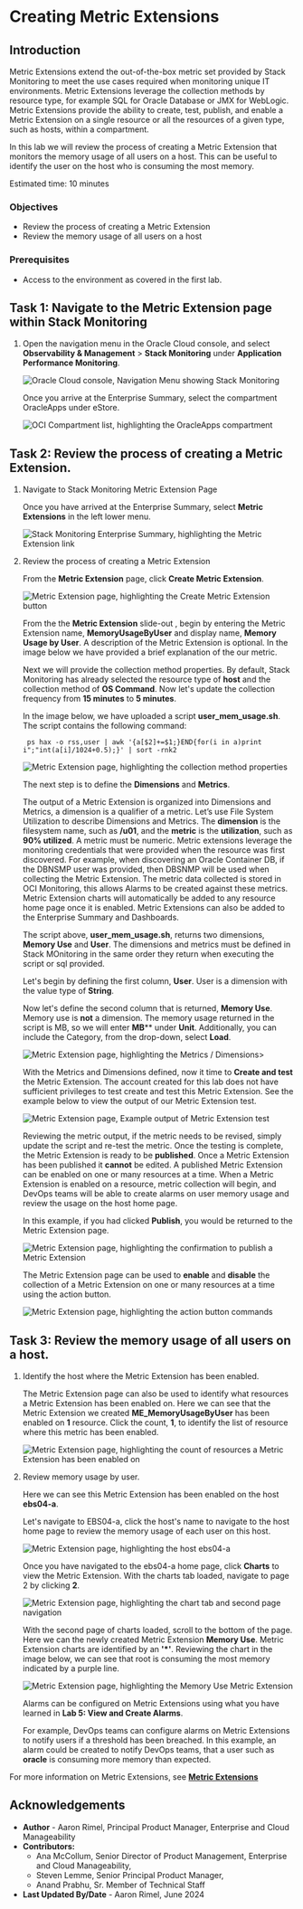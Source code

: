 # Creating Metric Extensions

## Introduction

Metric Extensions extend the out-of-the-box metric set provided by Stack Monitoring to meet the use cases required when monitoring unique IT environments. Metric Extensions leverage the collection methods by resource type, for example SQL for Oracle Database or JMX for WebLogic. Metric Extensions provide the ability to create, test, publish, and enable a Metric Extension on a single resource or all the resources of a given type, such as hosts, within a compartment. 

In this lab we will review the process of creating a Metric Extension that monitors the memory usage of all users on a host. This can be useful to identify the user on the host who is consuming the most memory. 

Estimated time: 10 minutes

### Objectives

* Review the process of creating a Metric Extension
* Review the memory usage of all users on a host

### Prerequisites

* Access to the environment as covered in the first lab.

## Task 1: Navigate to the Metric Extension page within Stack Monitoring

1. Open the navigation menu in the Oracle Cloud console, and select **Observability & Management** > **Stack Monitoring** under **Application Performance Monitoring**.

	![Oracle Cloud console, Navigation Menu showing Stack Monitoring](images/1-1-console.png " ")

	Once you arrive at the Enterprise Summary, select the compartment OracleApps under eStore.

	![OCI Compartment list, highlighting the OracleApps compartment](images/1-2-console.png " ")

## Task 2: Review the process of creating a Metric Extension.

1. Navigate to Stack Monitoring Metric Extension Page

	Once you have arrived at the Enterprise Summary, select **Metric Extensions** in the left lower menu.

	![Stack Monitoring Enterprise Summary, highlighting the Metric Extension link](images/2-1-me.png " ")

2. Review the process of creating a Metric Extension

	From the **Metric Extension** page, click **Create Metric Extension**.

	![Metric Extension page, highlighting the Create Metric Extension button](images/2-2-me.png " ")

	From the the **Metric Extension** slide-out , begin by entering the Metric Extension name, **MemoryUsageByUser** and display name, **Memory Usage by User**. A description of the Metric Extension is optional. In the image below we have provided a brief explanation of the our metric.

	Next we will provide the collection method properties. By default, Stack Monitoring has already selected the resource type of **host** and the collection method of **OS Command**. Now let's update the collection frequency from **15 minutes** to **5 minutes**.

	In the image below, we have uploaded a script **user_mem_usage.sh**. The script contains the following command:

		ps hax -o rss,user | awk '{a[$2]+=$1;}END{for(i in a)print i";"int(a[i]/1024+0.5);}' | sort -rnk2

	![Metric Extension page, highlighting the collection method properties](images/2-3-me.png " ")

	The next step is to define the **Dimensions** and **Metrics**.
	
	The output of a Metric Extension is organized into Dimensions and Metrics, a dimension is a qualifier of a metric. Let’s use File System Utilization to describe Dimensions and Metrics. The **dimension** is the filesystem name, such as **/u01**, and the **metric** is the **utilization**, such as **90% utilized**. A metric must be numeric. Metric extensions leverage the monitoring credentials that were provided when the resource was first discovered. For example, when discovering an Oracle Container DB, if the DBNSMP user was provided, then DBSNMP will be used when collecting the Metric Extension. The metric data collected is stored in OCI Monitoring, this allows Alarms to be created against these metrics. Metric Extension charts will automatically be added to any resource home page once it is enabled. Metric Extensions can also be added to the Enterprise Summary and Dashboards.

	The script above, **user_mem_usage.sh**, returns two dimensions, **Memory Use** and **User**. The dimensions and metrics must be defined in Stack MOnitoring in the same order they return when executing the script or sql provided.

	Let's begin by defining the first column, **User**. User is a dimension with the value type of **String**. 

	Now let's define the second column that is returned, **Memory Use**. Memory use is **not** a dimension. The memory usage returned in the script is MB, so we will enter **MB**** under **Unit**. Additionally, you can include the Category, from the drop-down, select **Load**.
	
	![Metric Extension page, highlighting the Metrics / Dimensions>](images/2-4-me.png " ")
	
	With the Metrics and Dimensions defined, now it time to **Create and test** the Metric Extension. The account created for this lab does not have sufficient privileges to test create and test this Metric Extension. See the example below to view the output of our Metric Extension test.
	
	![Metric Extension page, Example output of Metric Extension test](images/2-5-me.png " ")

	Reviewing the metric output, if the metric needs to be revised, simply update the script and re-test the metric. Once the testing is complete, the Metric Extension is ready to be **published**. Once a Metric Extension has been published it **cannot** be edited. A published Metric Extension can be enabled on one or many resources at a time. When a Metric Extension is enabled on a resource, metric collection will begin, and DevOps teams will be able to create alarms on user memory usage and review the usage on the host home page.

	In this example, if you had clicked **Publish**, you would be returned to the Metric Extension page.

	![Metric Extension page, highlighting the confirmation to publish a Metric Extension](images/2-6-me.png " ")

	The Metric Extension page can be used to **enable** and **disable** the collection of a Metric Extension on one or many resources at a time using the action button.

	![Metric Extension page, highlighting the action button commands](images/2-7-me.png " ")

## Task 3: Review the memory usage of all users on a host.

1. Identify the host where the Metric Extension has been enabled.

	The Metric Extension page can also be used to identify what resources a Metric Extension has been enabled on. Here we can see that the Metric Extension we created **ME_MemoryUsageByUser** has been enabled on **1** resource. Click the count, **1**, to identify the list of resource where this metric has been enabled. 
	
	![Metric Extension page, highlighting the count of resources a Metric Extension has been enabled on](images/2-8-me.png " ")

2. Review memory usage by user.

	Here we can see this Metric Extension has been enabled on the host **ebs04-a**. 

	Let's navigate to EBS04-a, click the host's name to navigate to the host home page to review the memory usage of each user on this host. 

	![Metric Extension page, highlighting the host ebs04-a](images/2-9-me.png " ")

	Once you have navigated to the ebs04-a home page, click **Charts** to view the Metric Extension. With the charts tab loaded, navigate to page 2 by clicking **2**.

	![Metric Extension page, highlighting the chart tab and second page navigation](images/2-10-me.png " ")

	With the second page of charts loaded, scroll to the bottom of the page. Here we can the newly created Metric Extension **Memory Use**. Metric Extension charts are identified by an **'*'**. Reviewing the chart in the image below, we can see that root is consuming the most memory indicated by a purple line.

	![Metric Extension page, highlighting the Memory Use Metric Extension](images/2-11-me.png " ")

	Alarms can be configured on Metric Extensions using what you have learned in **Lab 5: View and Create Alarms**.
	
	For example, DevOps teams can configure alarms on Metric Extensions to notify users if a threshold has been breached. In this example, an alarm could be created to notify DevOps teams, that a user such as **oracle** is consuming more memory than expected. 

For more information on Metric Extensions, see **[Metric Extensions](https://docs.oracle.com/en-us/iaas/stack-monitoring/doc/metric-extensions.html)**

## Acknowledgements

* **Author** - Aaron Rimel, Principal Product Manager, Enterprise and Cloud Manageability
* **Contributors:** 
	* Ana McCollum, Senior Director of Product Management, Enterprise and Cloud Manageability,  
	* Steven Lemme, Senior Principal Product Manager,  
	* Anand Prabhu, Sr. Member of Technical Staff
* **Last Updated By/Date** - Aaron Rimel, June 2024
